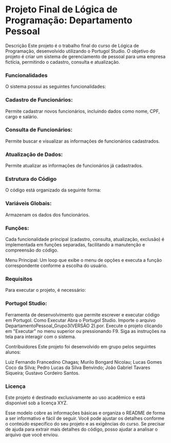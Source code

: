 # Projeto Final de Lógica de Programação: Departamento Pessoal
Descrição
Este projeto é o trabalho final do curso de Lógica de Programação, desenvolvido utilizando o Portugol Studio. O objetivo do projeto é criar um sistema de gerenciamento de pessoal para uma empresa fictícia, permitindo o cadastro, consulta e atualização.

### Funcionalidades
O sistema possui as seguintes funcionalidades:

### Cadastro de Funcionários: 
Permite cadastrar novos funcionários, incluindo dados como nome, CPF, cargo e salário.
### Consulta de Funcionários: 
Permite buscar e visualizar as informações de funcionários cadastrados.
### Atualização de Dados: 
Permite atualizar as informações de funcionários já cadastrados.
### Estrutura do Código
 O código está organizado da seguinte forma:

### Variáveis Globais: 
Armazenam os dados dos funcionários.

### Funções:  
Cada funcionalidade principal (cadastro, consulta, atualização, exclusão) é implementada em funções separadas, facilitando a manutenção e compreensão do código.

Menu Principal: Um loop que exibe o menu de opções e executa a função correspondente conforme a escolha do usuário.
### Requisitos
   Para executar o projeto, é necessário:

### Portugol Studio: 
Ferramenta de desenvolvimento que permite escrever e executar código em Portugol.
Como Executar
Abra o Portugol Studio.
Importe o arquivo DepartamentoPessoal_Grupo3(VERSÃO 2).por.
Execute o projeto clicando em "Executar" no menu superior ou pressionando F9.
Siga as instruções na tela para interagir com o sistema.

Contribuidores
Este projeto foi desenvolvido em grupo pelos seguintes alunos:

Luiz Fernando Francedino Chagas; 
Murilo Bongard Nicolau; 
Lucas Gomes Coco da Silva; 
Pedro Lucas da Silva Benvindo; 
João Gabriel Tavares Siqueira; 
Gustavo Cordeiro Santos.

### Licença
Este projeto é destinado exclusivamente ao uso acadêmico e está disponível sob a licença XYZ.

Esse modelo cobre as informações básicas e organiza o README de forma a ser informativo e fácil de seguir. Você pode ajustar os detalhes conforme o conteúdo específico do seu projeto e as exigências do curso. Se precisar de ajuda para extrair mais detalhes do código, posso ajudar a analisar o arquivo que você enviou.
